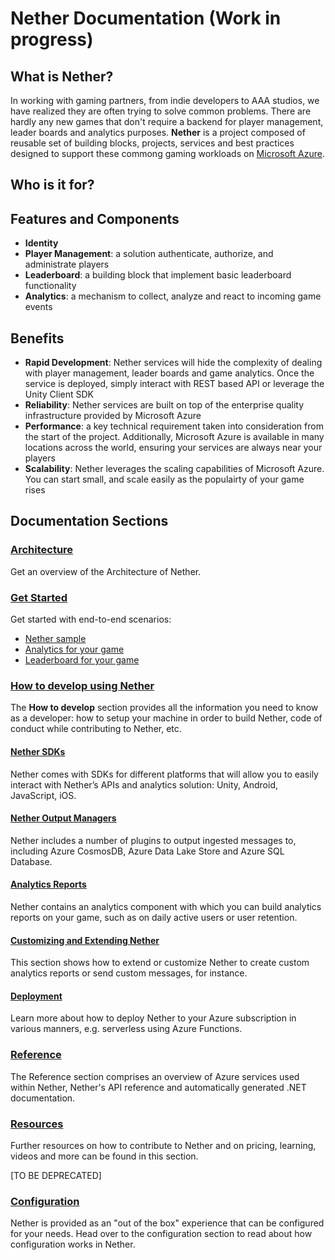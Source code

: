 # Nether Documentation (Work in progress)

## What is Nether?

In working with gaming partners, from indie developers to AAA studios, we have realized they are often trying to solve common problems. There are hardly any new games that don't require a backend for player management, leader boards and analytics purposes. **Nether** is a project composed of reusable set of building blocks, projects, services and best practices designed to support these commong gaming workloads on [Microsoft Azure](http://azure.microsoft.com).

## Who is it for?

## Features and Components

- **Identity**
- **Player Management**: a solution authenticate, authorize, and administrate players
- **Leaderboard**: a building block that implement basic leaderboard functionality
- **Analytics**: a mechanism to collect, analyze and react to incoming game events

## Benefits

- **Rapid Development**: Nether services will hide the complexity of dealing with player management, leader boards and game analytics. Once the service is deployed, simply interact with REST based API or leverage the Unity Client SDK
- **Reliability**: Nether services are built on top of the enterprise quality infrastructure provided by Microsoft Azure
- **Performance**: a key technical requirement taken into consideration from the start of the project. Additionally, Microsoft Azure is available in many locations across the world, ensuring your services are always near your players
- **Scalability**: Nether leverages the scaling capabilities of Microsoft Azure. You can start small, and scale easily as the populairty of your game rises

## Documentation Sections

### [Architecture](architecture)

Get an overview of the Architecture of Nether.

### [Get Started](getstarted)

Get started with end-to-end scenarios:

- [Nether sample](getstarted/nethersample.md)
- [Analytics for your game](getstarted/analytics.md)
- [Leaderboard for your game](getstarted/leaderboard.md)

### [How to develop using Nether](howto/develop)

The **How to develop** section provides all the information you need to know as a developer: how to setup your machine in order to build Nether, code of conduct while contributing to Nether, etc.

#### [Nether SDKs](howto/develop/SDKs)

Nether comes with SDKs for different platforms that will allow you to easily interact with Nether’s APIs and analytics solution: Unity, Android, JavaScript, iOS.

#### [Nether Output Managers](howto/develop/output)

Nether includes a number of plugins to output ingested messages to, including Azure CosmosDB, Azure Data Lake Store and Azure SQL Database.

#### [Analytics Reports](howto/develop/analytics)

Nether contains an analytics component with which you can build analytics reports on your game, such as on daily active users or user retention.

#### [Customizing and Extending Nether](howto/develop/extend)

This section shows how to extend or customize Nether to create custom analytics reports or send custom messages, for instance.

#### [Deployment](howto/deploy)

Learn more about how to deploy Nether to your Azure subscription in various manners, e.g. serverless using Azure Functions.

### [Reference](reference)

The Reference section comprises an overview of Azure services used within Nether, Nether's API reference and automatically generated .NET documentation.

### [Resources](resources)

Further resources on how to contribute to Nether and on pricing, learning, videos and more can be found in this section.


[TO BE DEPRECATED]

### [Configuration](configuration)

Nether is provided as an "out of the box" experience that can be configured for your needs. Head over to the configuration section to read about how configuration works in Nether.